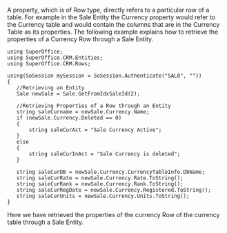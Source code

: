 <properties date="2016-05-10"
SortOrder="20"
/>

 

A property, which is of Row type, directly refers to a particular row of a table. For example in the Sale Entity the Currency property would refer to the Currency table and would contain the columns that are in the Currency Table as its properties. The following example explains how to retrieve the properties of a Currency Row through a Sale Entity.

```
using SuperOffice;
using SuperOffice.CRM.Entities;
using SuperOffice.CRM.Rows;
 
using(SoSession mySession = SoSession.Authenticate("SAL0", ""))
{
   //Retrieving an Entity
   Sale newSale = Sale.GetFromIdxSaleId(2);
 
   //Retrieving Properties of a Row through an Entity    
   string saleCurname = newSale.Currency.Name;
   if (newSale.Currency.Deleted == 0)
   {
       string saleCurAct = "Sale Currency Active";
   }
   else
   {
       string saleCurInAct = "Sale Currency is deleted";
   }
 
   string saleCurDB = newSale.Currency.CurrencyTableInfo.DbName;
   string saleCurRate = newSale.Currency.Rate.ToString();
   string saleCurRank = newSale.Currency.Rank.ToString();
   string saleCurRegDate = newSale.Currency.Registered.ToString();
   string saleCurUnits = newSale.Currency.Units.ToString();
}
```

 

Here we have retrieved the properties of the currency Row of the currency table through a Sale Entity.
